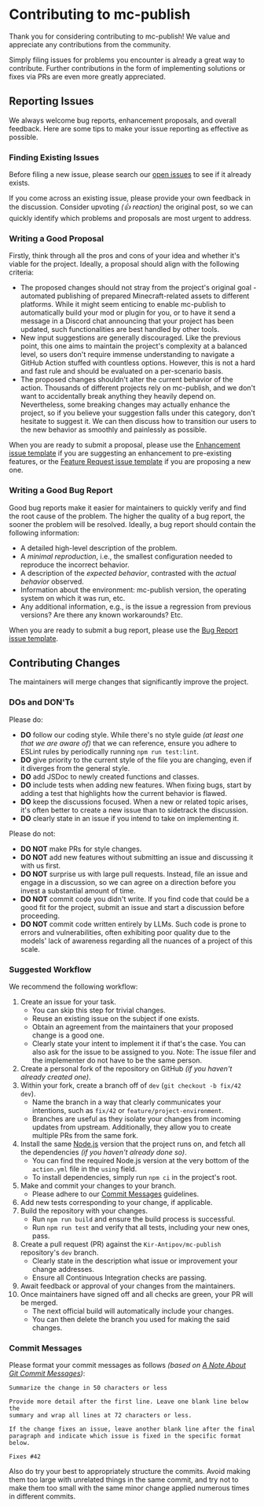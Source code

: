 # Contributing to mc-publish

Thank you for considering contributing to mc-publish! We value and appreciate any contributions from the community.

Simply filing issues for problems you encounter is already a great way to contribute. Further contributions in the form of implementing solutions or fixes via PRs are even more greatly appreciated.

## Reporting Issues

We always welcome bug reports, enhancement proposals, and overall feedback. Here are some tips to make your issue reporting as effective as possible.

### Finding Existing Issues

Before filing a new issue, please search our [open issues](https://github.com/Kir-Antipov/mc-publish/issues) to see if it already exists.

If you come across an existing issue, please provide your own feedback in the discussion. Consider upvoting *(👍 reaction)* the original post, so we can quickly identify which problems and proposals are most urgent to address.

### Writing a Good Proposal

Firstly, think through all the pros and cons of your idea and whether it's viable for the project. Ideally, a proposal should align with the following criteria:

 - The proposed changes should not stray from the project's original goal - automated publishing of prepared Minecraft-related assets to different platforms. While it might seem enticing to enable mc-publish to automatically build your mod or plugin for you, or to have it send a message in a Discord chat announcing that your project has been updated, such functionalities are best handled by other tools.
 - New input suggestions are generally discouraged. Like the previous point, this one aims to maintain the project's complexity at a balanced level, so users don't require immense understanding to navigate a GitHub Action stuffed with countless options. However, this is not a hard and fast rule and should be evaluated on a per-scenario basis.
 - The proposed changes shouldn't alter the current behavior of the action. Thousands of different projects rely on mc-publish, and we don't want to accidentally break anything they heavily depend on. Nevertheless, some breaking changes may actually enhance the project, so if you believe your suggestion falls under this category, don't hesitate to suggest it. We can then discuss how to transition our users to the new behavior as smoothly and painlessly as possible.

When you are ready to submit a proposal, please use the [Enhancement issue template](https://github.com/Kir-Antipov/mc-publish/issues/new?template=02_enhancement.yml) if you are suggesting an enhancement to pre-existing features, or the [Feature Request issue template](https://github.com/Kir-Antipov/mc-publish/issues/new?template=03_feature_request.yml) if you are proposing a new one.

### Writing a Good Bug Report

Good bug reports make it easier for maintainers to quickly verify and find the root cause of the problem. The higher the quality of a bug report, the sooner the problem will be resolved. Ideally, a bug report should contain the following information:

 - A detailed high-level description of the problem.
 - A *minimal reproduction*, i.e., the smallest configuration needed to reproduce the incorrect behavior.
 - A description of the *expected behavior*, contrasted with the *actual behavior* observed.
 - Information about the environment: mc-publish version, the operating system on which it was run, etc.
 - Any additional information, e.g., is the issue a regression from previous versions? Are there any known workarounds? Etc.

When you are ready to submit a bug report, please use the [Bug Report issue template](https://github.com/Kir-Antipov/mc-publish/issues/new?template=01_bug_report.yml).

## Contributing Changes

The maintainers will merge changes that significantly improve the project.

### DOs and DON'Ts

Please do:

 - **DO** follow our coding style. While there's no style guide *(at least one that we are aware of)* that we can reference, ensure you adhere to ESLint rules by periodically running `npm run test:lint`.
 - **DO** give priority to the current style of the file you are changing, even if it diverges from the general style.
 - **DO** add JSDoc to newly created functions and classes.
 - **DO** include tests when adding new features. When fixing bugs, start by adding a test that highlights how the current behavior is flawed.
 - **DO** keep the discussions focused. When a new or related topic arises, it's often better to create a new issue than to sidetrack the discussion.
 - **DO** clearly state in an issue if you intend to take on implementing it.

Please do not:

 - **DO NOT** make PRs for style changes.
 - **DO NOT** add new features without submitting an issue and discussing it with us first.
 - **DO NOT** surprise us with large pull requests. Instead, file an issue and engage in a discussion, so we can agree on a direction before you invest a substantial amount of time.
 - **DO NOT** commit code you didn't write. If you find code that could be a good fit for the project, submit an issue and start a discussion before proceeding.
 - **DO NOT** commit code written entirely by LLMs. Such code is prone to errors and vulnerabilities, often exhibiting poor quality due to the models' lack of awareness regarding all the nuances of a project of this scale.

### Suggested Workflow

We recommend the following workflow:

1. Create an issue for your task.
    - You can skip this step for trivial changes.
    - Reuse an existing issue on the subject if one exists.
    - Obtain an agreement from the maintainers that your proposed change is a good one.
    - Clearly state your intent to implement it if that's the case. You can also ask for the issue to be assigned to you. Note: The issue filer and the implementer do not have to be the same person.
2. Create a personal fork of the repository on GitHub *(if you haven't already created one)*.
3. Within your fork, create a branch off of `dev` (`git checkout -b fix/42 dev`).
    - Name the branch in a way that clearly communicates your intentions, such as `fix/42` or `feature/project-environment`.
    - Branches are useful as they isolate your changes from incoming updates from upstream. Additionally, they allow you to create multiple PRs from the same fork.
4. Install the same [Node.js](https://nodejs.org/en/about/previous-releases) version that the project runs on, and fetch all the dependencies *(if you haven't already done so)*.
    - You can find the required Node.js version at the very bottom of the `action.yml` file in the `using` field.
    - To install dependencies, simply run `npm ci` in the project's root.
5. Make and commit your changes to your branch.
    - Please adhere to our [Commit Messages](#commit-messages) guidelines.
6. Add new tests corresponding to your change, if applicable.
7. Build the repository with your changes.
    - Run `npm run build` and ensure the build process is successful.
    - Run `npm run test` and verify that all tests, including your new ones, pass.
8. Create a pull request (PR) against the `Kir-Antipov/mc-publish` repository's `dev` branch.
    - Clearly state in the description what issue or improvement your change addresses.
    - Ensure all Continuous Integration checks are passing.
9. Await feedback or approval of your changes from the maintainers.
10. Once maintainers have signed off and all checks are green, your PR will be merged.
    - The next official build will automatically include your changes.
    - You can then delete the branch you used for making the said changes.

### Commit Messages

Please format your commit messages as follows *(based on [A Note About Git Commit Messages](http://tbaggery.com/2008/04/19/a-note-about-git-commit-messages.html))*:

```
Summarize the change in 50 characters or less

Provide more detail after the first line. Leave one blank line below the
summary and wrap all lines at 72 characters or less.

If the change fixes an issue, leave another blank line after the final
paragraph and indicate which issue is fixed in the specific format
below.

Fixes #42
```

Also do try your best to appropriately structure the commits. Avoid making them too large with unrelated things in the same commit, and try not to make them too small with the same minor change applied numerous times in different commits.
